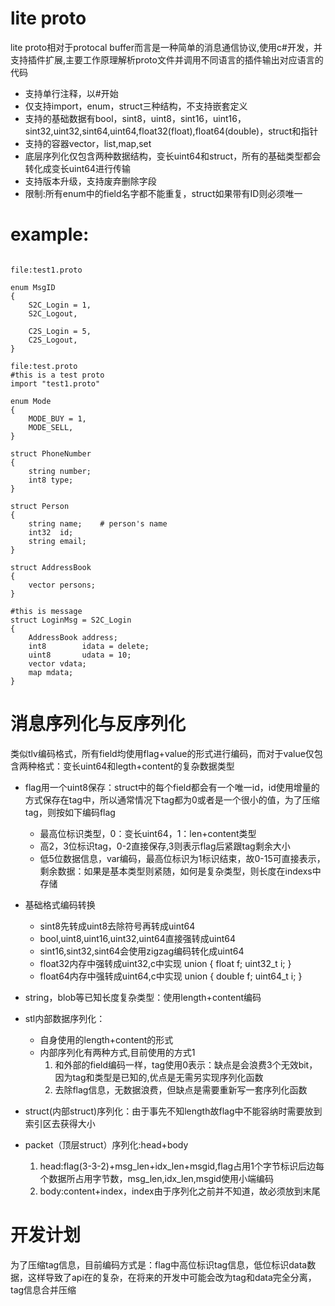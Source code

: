 # lite proto

lite proto相对于protocal buffer而言是一种简单的消息通信协议,使用c#开发，并支持插件扩展,主要工作原理解析proto文件并调用不同语言的插件输出对应语言的代码

- 支持单行注释，以#开始
- 仅支持import，enum，struct三种结构，不支持嵌套定义
- 支持的基础数据有bool，sint8，uint8，sint16，uint16，sint32,uint32,sint64,uint64,float32(float),float64(double)，struct和指针
- 支持的容器vector，list,map,set
- 底层序列化仅包含两种数据结构，变长uint64和struct，所有的基础类型都会转化成变长uint64进行传输 
- 支持版本升级，支持废弃删除字段
- 限制:所有enum中的field名字都不能重复，struct如果带有ID则必须唯一

# example:
<pre><code>
file:test1.proto

enum MsgID
{
	S2C_Login = 1,
	S2C_Logout,
	
	C2S_Login = 5,
	C2S_Logout,
}

file:test.proto
#this is a test proto
import "test1.proto"

enum Mode
{
	MODE_BUY = 1,
	MODE_SELL,
}

struct PhoneNumber
{
	string number;
	int8 type;
}

struct Person
{
	string name;	# person's name
	int32  id;
	string email;
}

struct AddressBook
{
	vector<Person> persons;
}

#this is message
struct LoginMsg = S2C_Login
{
	AddressBook address;
	int8 		idata = delete;
	uint8 		udata = 10;
	vector<int> vdata;
	map<int,string> mdata;
}
</code></pre>

# 消息序列化与反序列化
类似tlv编码格式，所有field均使用flag+value的形式进行编码，而对于value仅包含两种格式：变长uint64和legth+content的复杂数据类型

- flag用一个uint8保存：struct中的每个field都会有一个唯一id，id使用增量的方式保存在tag中，所以通常情况下tag都为0或者是一个很小的值，为了压缩tag，则按如下编码flag
	- 最高位标识类型，0：变长uint64，1：len+content类型
	- 高2，3位标识tag，0-2直接保存,3则表示flag后紧跟tag剩余大小
	- 低5位数据信息，var编码，最高位标识为1标识结束，故0-15可直接表示，剩余数据：如果是基本类型则紧随，如何是复杂类型，则长度在indexs中存储

- 基础格式编码转换
	- sint8先转成uint8去除符号再转成uint64
	- bool,uint8,uint16,uint32,uint64直接强转成uint64
	- sint16,sint32,sint64会使用zigzag编码转化成uint64
	- float32内存中强转成uint32,c中实现 union { float  f; uint32_t i; }
	- float64内存中强转成uint64,c中实现 union { double f; uint64_t i; }
- string，blob等已知长度复杂类型：使用length+content编码
- stl内部数据序列化：
	- 自身使用的length+content的形式
	- 内部序列化有两种方式,目前使用的方式1
		1. 和外部的field编码一样，tag使用0表示：缺点是会浪费3个无效bit，因为tag和类型是已知的,优点是无需另实现序列化函数
		2. 去除flag信息，无数据浪费，但缺点是需要重新写一套序列化函数
- struct(内部struct)序列化：由于事先不知length故flag中不能容纳时需要放到索引区去获得大小
- packet（顶层struct）序列化:head+body
	1. head:flag(3-3-2)+msg_len+idx_len+msgid,flag占用1个字节标识后边每个数据所占用字节数，msg_len,idx_len,msgid使用小端编码
	2. body:content+index，index由于序列化之前并不知道，故必须放到末尾
# 开发计划
为了压缩tag信息，目前编码方式是：flag中高位标识tag信息，低位标识data数据，这样导致了api在的复杂，在将来的开发中可能会改为tag和data完全分离，tag信息合并压缩